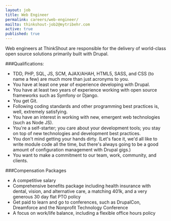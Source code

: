 ```yaml
---
layout: job
title: Web Engineer
permalink: careers/web-engineer/
mailto: thinkshout-job2@mytribehr.com
active: true
published: true
---
```

Web engineers at ThinkShout are responsible for the delivery of world-class open source solutions primarily built with Drupal.

###Qualifications:
- TDD, PHP, SQL, JS, SCM, AJAX/AHAH, HTML5, SASS, and CSS (to name a few) are much more than just acronyms to you.
- You have at least one year of experience developing with Drupal.
- You have at least two years of experience working with open source frameworks such as Symfony or Django.
- You get Git.
- Following coding standards and other programming best practices is, well, extremely satisfying.
- You have an interest in working with new, emergent web technologies (such as Node JS).
- You're a self-starter; you care about your development tools; you stay on top of new technologies and development best practices.
- You don't mind getting your hands dirty. (Let's face it, we'd all like to write module code all the time, but there's always going to be a good amount of configuration management with Drupal gigs.) 
- You want to make a commitment to our team, work, community, and clients.

###Compensation Packages
- A competitive salary
- Comprehensive benefits package including health insurance with dental, vision, and alternative care, a matching 401k, and a very generous 30 day flat PTO policy
- Get paid to learn and go to conferences, such as DrupalCon, Dreamforce and the Nonprofit Technology Conference
- A focus on work/life balance, including a flexible office hours policy
